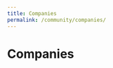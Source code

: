 ```yaml
---
title: Companies
permalink: /community/companies/
---
```

<h1 style="align:centre;"><b>Companies</b></h1>
